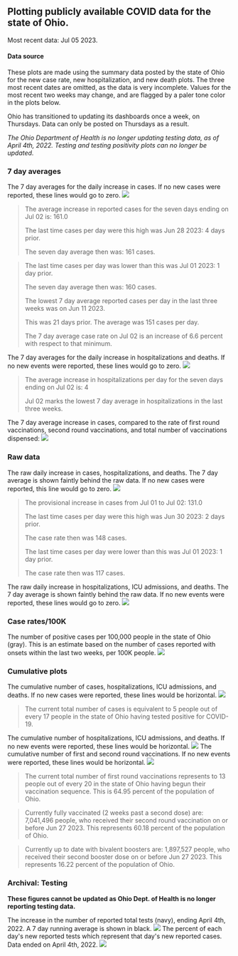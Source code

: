 ## Plotting publicly available COVID data for the state of Ohio. 

Most recent data: Jul 05 2023. 

#### Data source
These plots are made using the summary data posted by the state of Ohio for the new case rate,
    new hospitalization, and new death plots. The three most recent dates are omitted, as the data is very incomplete. Values for the most recent two weeks may change, and are flagged by a paler tone color in the plots below. 

Ohio has transitioned to updating its dashboards once a week, on Thursdays. Data can only be posted on Thursdays as a result. 

*The Ohio Department of Health is no longer updating testing data, as of April 4th, 2022. Testing and testing positivity plots can no longer be updated.* 

### 7 day averages
The 7 day averages for the daily increase in cases. If no new cases were reported, these lines would go to zero.
![](7dayaverage_cases.png)

>The average increase in reported cases for the seven days ending on Jul 02 is: 161.0
>
>The last time cases per day were this high was Jun 28 2023: 4 days prior.
>
>The seven day average then was: 161 cases.

>
>The last time cases per day was lower than this was Jul 01 2023: 1 day prior.
>
>The seven day average then was: 160 cases.
>
>The lowest 7 day average reported cases per day in the last three weeks was on Jun 11 2023.
>
>This was 21 days prior. The average was 151 cases per day.
>
>The 7 day average case rate on Jul 02 is an increase of 6.6 percent with respect to that minimum.

The 7 day averages for the daily increase in hospitalizations and deaths. If no new events were reported, these lines would go to zero.
![](7dayaverage_hospital.png)

>The average increase in hospitalizations per day for the seven days ending on Jul 02 is: 4
>
>Jul 02 marks the lowest 7 day average in hospitalizations in the last three weeks.

The 7 day average increase in cases, compared to the rate of first round vaccinations, second round vaccinations, and total number of vaccinations dispensed:
![](DailyVaccinationsCases.png)

### Raw data
The raw daily increase in cases, hospitalizations, and deaths. The 7 day average is shown faintly behind the raw data. If no new cases were reported, this line would go to zero.
![](DailyCases.png)

>The provisional increase in cases from Jul 01 to Jul 02: 131.0 
>
>The last time cases per day were this high was Jun 30 2023: 2 days prior. 
>
>The case rate then was 148 cases.
>
>The last time cases per day were lower than this was Jul 01 2023: 1 day prior. 
>
>The case rate then was 117 cases.

The raw daily increase in hospitalizations, ICU admissions, and deaths. The 7 day average is shown faintly behind the raw data. If no new events were reported, these lines would go to zero.
![](DailyHospitalizations.png)

### Case rates/100K 

The number of positive cases per 100,000 people in the state of Ohio (gray). This is an estimate based on the number of cases reported with onsets within the last two weeks, per 100K people.
![](7dayaverage_rate.png)
### Cumulative plots
The cumulative number of cases, hospitalizations, ICU admissions, and deaths. If no new cases were reported, these lines would be horizontal.
![](Cases.png)

>The current total number of cases is equivalent to 5 people out of every 17 people in the state of Ohio having tested positive for COVID-19.

The cumulative number of hospitalizations, ICU admissions, and deaths. If no new events were reported, these lines would be horizontal.
![](Hospitalizations.png)
The cumulative number of first and second round vaccinations. If no new events were reported, these lines would be horizontal.
![](Vaccinations.png)

>The current total number of first round vaccinations represents to 13 people out of every 20 in the state of Ohio having begun their vaccination sequence.
>This is 64.95 percent of the population of Ohio.

>Currently fully vaccinated (2 weeks past a second dose) are: 7,041,496 people, who received their second round vaccination on or before Jun 27 2023.
>This represents 60.18 percent of the population of Ohio.

>Currently up to date with bivalent boosters are: 1,897,527 people, who received their second booster dose on or before Jun 27 2023.
>This represents 16.22 percent of the population of Ohio.

### Archival: Testing
**These figures cannot be updated as Ohio Dept. of Health is no longer reporting testing data.**

The increase in the number of reported total tests (navy), ending April 4th, 2022. A 7 day running average is shown in black.
![](DailyTests.png)
The percent of each day's new reported tests which represent that day's new reported cases. Data ended on April 4th, 2022.
![](percentpositive_tests.png)


